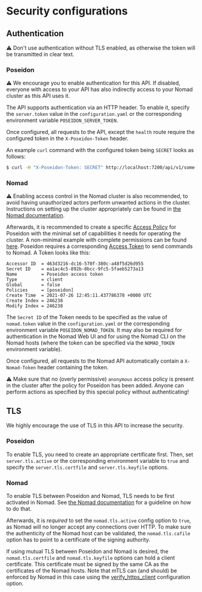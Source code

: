 # Security configurations

## Authentication

⚠️ Don't use authentication without TLS enabled, as otherwise the token will be transmitted in clear text.

### Poseidon

⚠️ We encourage you to enable authentication for this API. If disabled, everyone with access to your API has also indirectly access to your Nomad cluster as this API uses it.

The API supports authentication via an HTTP header. To enable it, specify the `server.token` value in the `configuration.yaml` or the corresponding environment variable `POSEIDON_SERVER_TOKEN`.

Once configured, all requests to the API, except the `health` route require the configured token in the `X-Poseidon-Token` header.

An example `curl` command with the configured token being `SECRET` looks as follows:

```bash
$ curl -H "X-Poseidon-Token: SECRET" http://localhost:7200/api/v1/some-protected-route
```

### Nomad

⚠️ Enabling access control in the Nomad cluster is also recommended, to avoid having unauthorized actors perform unwanted actions in the cluster. Instructions on setting up the cluster appropriately can be found in [the Nomad documentation](https://learn.hashicorp.com/collections/nomad/access-control).

Afterwards, it is recommended to create a specific [Access Policy](https://learn.hashicorp.com/tutorials/nomad/access-control-policies?in=nomad/access-control) for Poseidon with the minimal set of capabilities it needs for operating the cluster. A non-minimal example with complete permissions can be found [here](docs/poseidon_policy.hcl). Poseidon requires a corresponding [Access Token](https://learn.hashicorp.com/tutorials/nomad/access-control-tokens?in=nomad/access-control) to send commands to Nomad. A Token looks like this:

```text
Accessor ID  = 463d3216-dc16-570f-380c-a48f5d26d955
Secret ID    = ea1ac4c5-892b-0bcc-9fc5-5faeb5273a13
Name         = Poseidon access token
Type         = client
Global       = false
Policies     = [poseidon]
Create Time  = 2021-07-26 12:45:11.437786378 +0000 UTC
Create Index = 246238
Modify Index = 246238
```

The `Secret ID` of the Token needs to be specified as the value of `nomad.token` value in the `configuration.yaml` or the corresponding environment variable `POSEIDON_NOMAD_TOKEN`. It may also be required for authentication in the Nomad Web UI and for using the Nomad CLI on the Nomad hosts (where the token can be specified via the `NOMAD_TOKEN` environment variable).

Once configured, all requests to the Nomad API automatically contain a `X-Nomad-Token` header containing the token.

⚠️ Make sure that no (overly permissive) `anonymous` access policy is present in the cluster after the policy for Poseidon has been added. Anyone can perform actions as specified by this special policy without authenticating!

## TLS

We highly encourage the use of TLS in this API to increase the security.

### Poseidon

To enable TLS, you need to create an appropriate certificate first. Then,
set `server.tls.active` or the corresponding environment variable to `true` and specify the `server.tls.certfile` and `server.tls.keyfile` options.

### Nomad

To enable TLS between Poseidon and Nomad, TLS needs to be first activated in Nomad. See [the Nomad documentation](https://learn.hashicorp.com/collections/nomad/transport-security) for a guideline on how to do that.

Afterwards, it is *required* to set the `nomad.tls.active` config option to `true`, as Nomad will no longer accept any connections over HTTP. To make sure the authenticity of the Nomad host can be validated, the `nomad.tls.cafile` option has to point to a certificate of the signing authority.

If using mutual TLS between Poseidon and Nomad is desired, the `nomad.tls.certfile` and `nomad.tls.keyfile` options can hold a client certificate. This certificate must be signed by the same CA as the certificates of the Nomad hosts. Note that mTLS can (and should) be enforced by Nomad in this case using the [verify_https_client](https://www.nomadproject.io/docs/configuration/tls#verify_https_client) configuration option.
